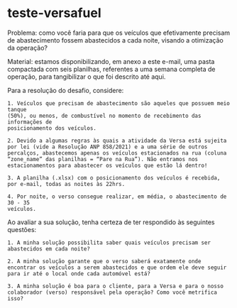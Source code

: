 # teste-versafuel

Problema: como você faria para que os veículos que efetivamente precisam de
abastecimento fossem abastecidos a cada noite, visando a otimização da operação?

Material: estamos disponibilizando, em anexo a este e-mail, uma pasta compactada com seis planilhas, referentes a uma semana completa de operação, para tangibilizar o que foi descrito até aqui.


Para a resolução do desafio, considere:

    1. Veículos que precisam de abastecimento são aqueles que possuem meio tanque
    (50%), ou menos, de combustível no momento de recebimento das informações de
    posicionamento dos veículos.

    2. Devido a algumas regras às quais a atividade da Versa está sujeita por lei (vide a Resolução ANP 858/2021) e a uma série de outros percalços, abastecemos apenas os veículos estacionados na rua (coluna “zone_name” das planilhas = “Pare na Rua”). Não entramos nos estacionamentos para abastecer os veículos que estão lá dentro!

    3. A planilha (.xlsx) com o posicionamento dos veículos é recebida, por e-mail, todas as noites às 22hrs.

    4. Por noite, o verso consegue realizar, em média, o abastecimento de 30 - 35
    veículos.


Ao avaliar a sua solução, tenha certeza de ter respondido às seguintes questões:

    1. A minha solução possibilita saber quais veículos precisam ser abastecidos em cada noite?

    2. A minha solução garante que o verso saberá exatamente onde encontrar os veículos a serem abastecidos e que ordem ele deve seguir para ir até o local onde cada automóvel está?

    3. A minha solução é boa para o cliente, para a Versa e para o nosso colaborador (verso) responsável pela operação? Como você metrifica isso?
